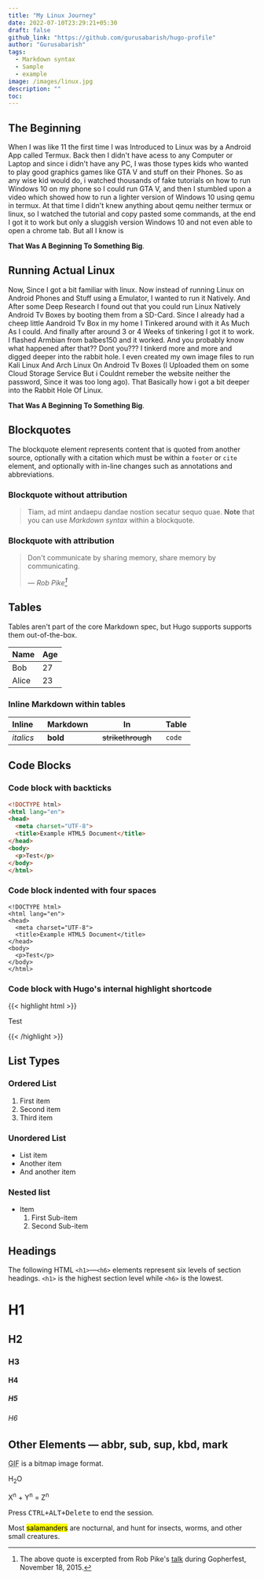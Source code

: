 ```yaml
---
title: "My Linux Journey"
date: 2022-07-10T23:29:21+05:30
draft: false
github_link: "https://github.com/gurusabarish/hugo-profile"
author: "Gurusabarish"
tags:
  - Markdown syntax
  - Sample
  - example
image: /images/linux.jpg
description: ""
toc: 
---
```


## The Beginning

When I was like 11 the first time I was Introduced to Linux was by a Android App called Termux. Back then I didn't have acess to any Computer or Laptop and since i didn't have any PC, I was those types kids who wanted to play good graphics games like GTA V and stuff on their Phones. So as any wise kid would do, i watched thousands of fake tutorials on how to run Windows 10 on my phone so I could run GTA V, and then I stumbled upon a video which showed how to run a lighter version of Windows 10 using qemu in termux. At that time I didn't knew anything about qemu neither termux or linux, so I watched the tutorial and copy pasted some commands, at the end I got it to work but only a sluggish version Windows 10 and not even able to open a chrome tab. But all I know is 


__That Was A Beginning To Something Big__.

## Running Actual Linux

Now, Since I got a bit familiar with linux. Now instead of running Linux on Android Phones and Stuff using a Emulator, I wanted to run it Natively. And After some Deep Research I found out that you could run Linux Natively Android Tv Boxes by booting them from a SD-Card. Since I already had a cheep little Aandroid Tv Box in my home I Tinkered around with it As Much As I could. And finally after around 3 or 4 Weeks of tinkering I got it to work. I flashed Armbian from balbes150 and it worked. And you probably know what happened after that?? Dont you??? I tinkerd more and more and digged deeper into the rabbit hole. I even created my own image files to run Kali Linux And Arch Linux On Android Tv Boxes (I Uploaded them on some Cloud Storage Service But i Couldnt remeber the website neither the password, Since it was too long ago). That Basically how i got a bit deeper into the Rabbit Hole Of Linux.

__That Was A Beginning To Something Big__.
## Blockquotes

The blockquote element represents content that is quoted from another source, optionally with a citation which must be within a `footer` or `cite` element, and optionally with in-line changes such as annotations and abbreviations.

### Blockquote without attribution


> Tiam, ad mint andaepu dandae nostion secatur sequo quae.
> **Note** that you can use *Markdown syntax* within a blockquote.


### Blockquote with attribution


> Don't communicate by sharing memory, share memory by communicating.</p>
> — <cite>Rob Pike[^1]</cite>


[^1]: The above quote is excerpted from Rob Pike's [talk](https://www.youtube.com/watch?v=PAAkCSZUG1c) during Gopherfest, November 18, 2015.

## Tables

Tables aren't part of the core Markdown spec, but Hugo supports supports them out-of-the-box.

   | Name  | Age |
   | ----- | --- |
   | Bob   | 27  |
   | Alice | 23  |

### Inline Markdown within tables

| Inline&nbsp;&nbsp;&nbsp; | Markdown&nbsp;&nbsp;&nbsp; | In&nbsp;&nbsp;&nbsp;                | Table  |
| ------------------------ | -------------------------- | ----------------------------------- | ------ |
| *italics*                | **bold**                   | ~~strikethrough~~&nbsp;&nbsp;&nbsp; | `code` |

## Code Blocks

### Code block with backticks

``` html
<!DOCTYPE html>
<html lang="en">
<head>
  <meta charset="UTF-8">
  <title>Example HTML5 Document</title>
</head>
<body>
  <p>Test</p>
</body>
</html>
```
### Code block indented with four spaces

    <!DOCTYPE html>
    <html lang="en">
    <head>
      <meta charset="UTF-8">
      <title>Example HTML5 Document</title>
    </head>
    <body>
      <p>Test</p>
    </body>
    </html>

### Code block with Hugo's internal highlight shortcode
{{< highlight html >}}
<!DOCTYPE html>
<html lang="en">
<head>
  <meta charset="UTF-8">
  <title>Example HTML5 Document</title>
</head>
<body>
  <p>Test</p>
</body>
</html>
{{< /highlight >}}

## List Types

### Ordered List

1. First item
2. Second item
3. Third item

### Unordered List

* List item
* Another item
* And another item

### Nested list

* Item
  1. First Sub-item
  2. Second Sub-item

## Headings

The following HTML `<h1>`—`<h6>` elements represent six levels of section headings. `<h1>` is the highest section level while `<h6>` is the lowest.

# H1
## H2
### H3
#### H4
##### H5
###### H6

## Other Elements — abbr, sub, sup, kbd, mark

<abbr title="Graphics Interchange Format">GIF</abbr> is a bitmap image format.

H<sub>2</sub>O

X<sup>n</sup> + Y<sup>n</sup> = Z<sup>n</sup>

Press <kbd><kbd>CTRL</kbd>+<kbd>ALT</kbd>+<kbd>Delete</kbd></kbd> to end the session.

Most <mark>salamanders</mark> are nocturnal, and hunt for insects, worms, and other small creatures.
